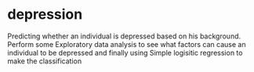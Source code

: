 # depression
Predicting whether an individual is depressed based on his background.
Perform some Exploratory data analysis to see what factors can cause an individual to be depressed and finally using Simple logisitic regression to make the classification 
